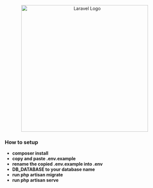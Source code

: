 <p align="center"><a href="https://laravel.com" target="_blank"><img src="https://raw.githubusercontent.com/laravel/art/master/logo-lockup/5%20SVG/2%20CMYK/1%20Full%20Color/laravel-logolockup-cmyk-red.svg" width="400" alt="Laravel Logo"></a></p>

### How to setup

- **composer install**
- **copy and paste .env.example**
- **rename the copied .env.example into .env**
- **DB_DATABASE to your database name**
- **run php artisan migrate**
- **run php artisan serve**
